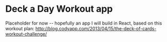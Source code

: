# Deck a Day Workout app
Placeholder for now -- hopefully an app I will build in React, based on this workout plan: 
http://blog.codyapp.com/2013/04/15/the-deck-of-cards-workout-challenge/
